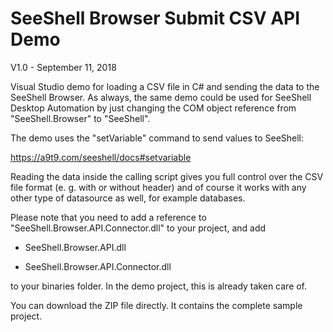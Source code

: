 # SeeShell Browser Submit CSV API Demo

V1.0 - September 11, 2018

Visual Studio demo for loading a CSV file in C# and sending the data to the SeeShell Browser. As always, the same demo could be used for SeeShell Desktop Automation by just changing the COM object reference from  "SeeShell.Browser" to "SeeShell".

The demo uses the "setVariable" command to send values to SeeShell:

https://a9t9.com/seeshell/docs#setvariable

Reading the data inside the calling script gives you full control over the CSV file format (e. g. with or without header) and of course it works with any other type of datasource as well, for example databases. 

Please note that you need to add a reference to "SeeShell.Browser.API.Connector.dll" to your project, and add 

- SeeShell.Browser.API.dll

- SeeShell.Browser.API.Connector.dll

to your binaries folder. In the demo project, this is already taken care of.


You can download the ZIP file directly. It contains the complete sample project.
